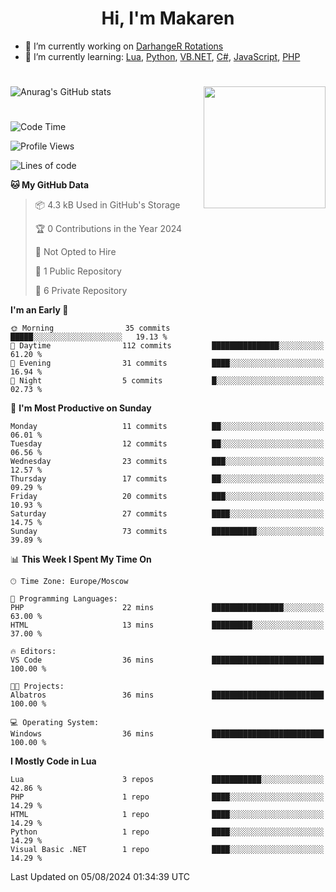 <div id="header" align="center">
 <h1>Hi, I'm Makaren</h1>
</div>

- 🔭 I’m currently working on <a href="https://darhanger.github.io/rotations/">DarhangeR Rotations</a>
- 🌱 I’m currently learning: <a href="https://www.lua.org">Lua</a>, <a href="https://www.python.org">Python</a>, <a href="https://learn.microsoft.com/ru-ru/dotnet/visual-basic/">VB.NET</a>, <a href="https://dotnet.microsoft.com/en-us/languages/csharp">C#</a>, <a href="https://www.ecma-international.org/publications-and-standards/standards/ecma-262/">JavaScript</a>, <a href="https://www.php.net">PHP</a>
<!--
- 👯 I’m looking to collaborate on ...
- 🤔 I’m looking for help with ...
- 💬 Ask me about ...
- 📫 How to reach me: ...
- 😄 Pronouns: ...
- ⚡ Fun fact: ...
-->
#
![Anurag's GitHub stats](https://github-readme-stats.vercel.app/api?username=MakarenD&text_color=fff&icon_color=435cd9&show_icons=true&theme=dark&bg_color=00000000)<img align="right" src="https://media3.giphy.com/media/LaVp0AyqR5bGsC5Cbm/giphy.gif?cid=ecf05e4702j5mjw4h8mwt6p3xur6xnlpw7ymefs00ez9pcbs&ep=v1_gifs_search&rid=giphy.gif&ct=g" width="195"/> 

#
<!--START_SECTION:waka-->
![Code Time](http://img.shields.io/badge/Code%20Time-483%20hrs%2041%20mins-blue)

![Profile Views](http://img.shields.io/badge/Profile%20Views-13-blue)

![Lines of code](https://img.shields.io/badge/From%20Hello%20World%20I%27ve%20Written-220.4%20thousand%20lines%20of%20code-blue)

**🐱 My GitHub Data** 

> 📦 4.3 kB Used in GitHub's Storage 
 > 
> 🏆 0 Contributions in the Year 2024
 > 
> 🚫 Not Opted to Hire
 > 
> 📜 1 Public Repository 
 > 
> 🔑 6 Private Repository 
 > 
**I'm an Early 🐤** 

```text
🌞 Morning                35 commits          █████░░░░░░░░░░░░░░░░░░░░   19.13 % 
🌆 Daytime                112 commits         ███████████████░░░░░░░░░░   61.20 % 
🌃 Evening                31 commits          ████░░░░░░░░░░░░░░░░░░░░░   16.94 % 
🌙 Night                  5 commits           █░░░░░░░░░░░░░░░░░░░░░░░░   02.73 % 
```
📅 **I'm Most Productive on Sunday** 

```text
Monday                   11 commits          ██░░░░░░░░░░░░░░░░░░░░░░░   06.01 % 
Tuesday                  12 commits          ██░░░░░░░░░░░░░░░░░░░░░░░   06.56 % 
Wednesday                23 commits          ███░░░░░░░░░░░░░░░░░░░░░░   12.57 % 
Thursday                 17 commits          ██░░░░░░░░░░░░░░░░░░░░░░░   09.29 % 
Friday                   20 commits          ███░░░░░░░░░░░░░░░░░░░░░░   10.93 % 
Saturday                 27 commits          ████░░░░░░░░░░░░░░░░░░░░░   14.75 % 
Sunday                   73 commits          ██████████░░░░░░░░░░░░░░░   39.89 % 
```


📊 **This Week I Spent My Time On** 

```text
🕑︎ Time Zone: Europe/Moscow

💬 Programming Languages: 
PHP                      22 mins             ████████████████░░░░░░░░░   63.00 % 
HTML                     13 mins             █████████░░░░░░░░░░░░░░░░   37.00 % 

🔥 Editors: 
VS Code                  36 mins             █████████████████████████   100.00 % 

🐱‍💻 Projects: 
Albatros                 36 mins             █████████████████████████   100.00 % 

💻 Operating System: 
Windows                  36 mins             █████████████████████████   100.00 % 
```

**I Mostly Code in Lua** 

```text
Lua                      3 repos             ███████████░░░░░░░░░░░░░░   42.86 % 
PHP                      1 repo              ████░░░░░░░░░░░░░░░░░░░░░   14.29 % 
HTML                     1 repo              ████░░░░░░░░░░░░░░░░░░░░░   14.29 % 
Python                   1 repo              ████░░░░░░░░░░░░░░░░░░░░░   14.29 % 
Visual Basic .NET        1 repo              ████░░░░░░░░░░░░░░░░░░░░░   14.29 % 
```




 Last Updated on 05/08/2024 01:34:39 UTC
<!--END_SECTION:waka-->
